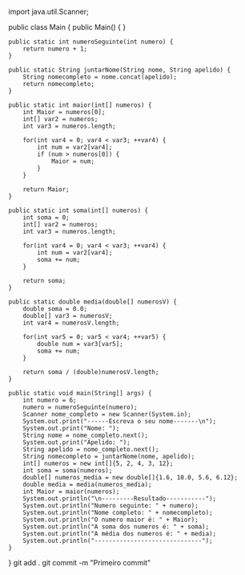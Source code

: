 import java.util.Scanner;

public class Main {
    public Main() {
    }

    public static int numeroSeguinte(int numero) {
        return numero + 1;
    }

    public static String juntarNome(String nome, String apelido) {
        String nomecompleto = nome.concat(apelido);
        return nomecompleto;
    }

    public static int maior(int[] numeros) {
        int Maior = numeros[0];
        int[] var2 = numeros;
        int var3 = numeros.length;

        for(int var4 = 0; var4 < var3; ++var4) {
            int num = var2[var4];
            if (num > numeros[0]) {
                Maior = num;
            }
        }

        return Maior;
    }

    public static int soma(int[] numeros) {
        int soma = 0;
        int[] var2 = numeros;
        int var3 = numeros.length;

        for(int var4 = 0; var4 < var3; ++var4) {
            int num = var2[var4];
            soma += num;
        }

        return soma;
    }

    public static double media(double[] numerosV) {
        double soma = 0.0;
        double[] var3 = numerosV;
        int var4 = numerosV.length;

        for(int var5 = 0; var5 < var4; ++var5) {
            double num = var3[var5];
            soma += num;
        }

        return soma / (double)numerosV.length;
    }

    public static void main(String[] args) {
        int numero = 6;
        numero = numeroSeguinte(numero);
        Scanner nome_completo = new Scanner(System.in);
        System.out.print("------Escreva o seu nome-------\n");
        System.out.print("Nome: ");
        String nome = nome_completo.next();
        System.out.print("Apelido: ");
        String apelido = nome_completo.next();
        String nomecompleto = juntarNome(nome, apelido);
        int[] numeros = new int[]{5, 2, 4, 3, 12};
        int soma = soma(numeros);
        double[] numeros_media = new double[]{1.6, 10.0, 5.6, 6.12};
        double media = media(numeros_media);
        int Maior = maior(numeros);
        System.out.println("\n---------Resultado-----------");
        System.out.println("Numero seguinte: " + numero);
        System.out.println("Nome completo: " + nomecompleto);
        System.out.println("O numero maior é: " + Maior);
        System.out.println("A soma dos numeros é: " + soma);
        System.out.println("A média dos numeros é: " + media);
        System.out.println("------------------------------");
    }
}
git add .
git commit -m "Primeiro commit"

